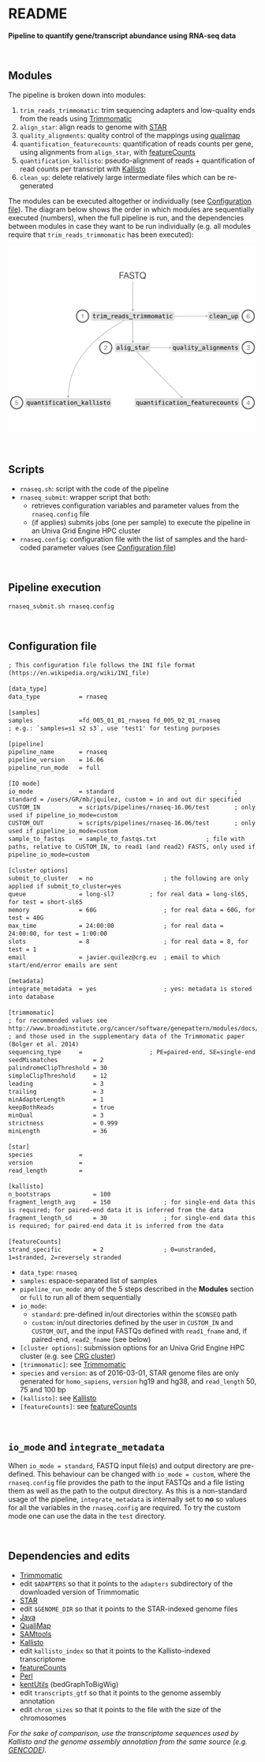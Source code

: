 # README

**Pipeline to quantify gene/transcript abundance using RNA-seq data**


<br>

## Modules


The pipeline is broken down into modules:

1. `trim_reads_trimmomatic`: trim sequencing adapters and low-quality ends from the reads using [Trimmomatic](http://www.usadellab.org/cms/?page=trimmomatic)
2. `align_star`: align reads to genome with [STAR](https://github.com/alexdobin/STAR)
3. `quality_alignments`: quality control of the mappings using [qualimap](http://qualimap.bioinfo.cipf.es/)
4. `quantification_featurecounts`: quantification of reads counts per gene, using alignments from `align_star`, with [featureCounts](http://bioinf.wehi.edu.au/featureCounts/)
5. `quantification_kallisto`: pseudo-alignment of reads + quantification of read counts per transcript with [Kallisto](http://pachterlab.github.io/kallisto/)
6. `clean_up`: delete relatively large intermediate files which can be re-generated

The modules can be executed altogether or individually (see [Configuration file](##configuration-file)). The diagram below shows the order in which modules are sequentially executed (numbers), when the full pipeline is run, and the dependencies between modules in case they want to be run individually (e.g. all modules require that `trim_reads_trimmomatic` has been executed):

![rnaseq-16.04](https://github.com/4DGenome/conseq/blob/master/docs/figures_github_repo/rnaseq-16.04/rnaseq-16.04.001.png)


<br>

## Scripts

- `rnaseq.sh`: script with the code of the pipeline
- `rnaseq_submit`: wrapper script that both:
	- retrieves configuration variables and parameter values from the `rnaseq.config` file
	- (if applies) submits jobs (one per sample) to execute the pipeline in an Univa Grid Engine HPC cluster 
- `rnaseq.config`: configuration file with the list of samples and the hard-coded parameter values (see [Configuration file](##configuration-file))


<br>

## Pipeline execution

```
rnaseq_submit.sh rnaseq.config
```


<br>

## Configuration file


```
; This configuration file follows the INI file format (https://en.wikipedia.org/wiki/INI_file)

[data_type]
data_type			= rnaseq

[samples]
samples				=fd_005_01_01_rnaseq fd_005_02_01_rnaseq 				; e.g.: `samples=s1 s2 s3`, use 'test1' for testing purposes

[pipeline]
pipeline_name		= rnaseq
pipeline_version	= 16.06
pipeline_run_mode	= full

[IO mode]
io_mode				= standard									; standard = /users/GR/mb/jquilez, custom = in and out dir specified
CUSTOM_IN			= scripts/pipelines/rnaseq-16.06/test 		; only used if pipeline_io_mode=custom
CUSTOM_OUT			= scripts/pipelines/rnaseq-16.06/test		; only used if pipeline_io_mode=custom
sample_to_fastqs	= sample_to_fastqs.txt				; file with paths, relative to CUSTOM_IN, to read1 (and read2) FASTS, only used if pipeline_io_mode=custom

[cluster options]
submit_to_cluster	= no					; the following are only applied if submit_to_cluster=yes
queue				= long-sl7			; for real data = long-sl65, for test = short-sl65
memory				= 60G					; for real data = 60G, for test = 40G
max_time			= 24:00:00 				; for real data = 24:00:00, for test = 1:00:00
slots				= 8 					; for real data = 8, for test = 1
email				= javier.quilez@crg.eu	; email to which start/end/error emails are sent

[metadata]
integrate_metadata	= yes					; yes: metadata is stored into database

[trimmomatic]
; for recommended values see http://www.broadinstitute.org/cancer/software/genepattern/modules/docs/Trimmomatic/
; and those used in the supplementary data of the Trimmomatic paper (Bolger et al. 2014)
sequencing_type		= 					; PE=paired-end, SE=single-end
seedMismatches			= 2
palindromeClipThreshold	= 30
simpleClipThreshold		= 12
leading					= 3
trailing				= 3
minAdapterLength		= 1
keepBothReads			= true
minQual					= 3
strictness				= 0.999
minLength				= 36

[star]
species				= 
version				= 
read_length			= 

[kallisto]
n_bootstraps			= 100
fragment_length_avg		= 150				; for single-end data this is required; for paired-end data it is inferred from the data
fragment_length_sd		= 30				; for single-end data this is required; for paired-end data it is inferred from the data

[featureCounts]
strand_specific			= 2 				; 0=unstranded, 1=stranded, 2=reversely stranded
```

- `data_type`: `rnaseq`
- `samples`: espace-separated list of samples
- `pipeline_run_mode`: any of the 5 steps described in the **Modules** section or `full` to run all of them sequentially
- `io_mode`:
	- `standard`: pre-defined in/out directories within the `$CONSEQ` path
	- `custom`:	in/out directories defined by the user in `CUSTOM_IN` and `CUSTOM_OUT`, and the input FASTQs defined with `read1_fname` and, if paired-end, `read2_fname` (see below)
- `[cluster options]`: submission options for an Univa Grid Engine HPC cluster (e.g. see [CRG cluster](http://www.linux.crg.es/index.php/Main_Page))
- `[trimmomatic]`: see [Trimmomatic](http://www.usadellab.org/cms/?page=trimmomatic)
- `species` and `version`: as of 2016-03-01, STAR genome files are only generated for `homo_sapiens`, `version` hg19 and hg38, and `read_length` 50, 75 and 100 bp
- `[kallisto]`: see [Kallisto](http://pachterlab.github.io/kallisto/)
- `[featureCounts]`: see [featureCounts](http://bioinf.wehi.edu.au/featureCounts/)


<br>

## `io_mode` and `integrate_metadata`

When `io_mode = standard`, FASTQ input file(s) and output directory are pre-defined. This behaviour can be changed with `io_mode = custom`, where the `rnaseq.config` file provides the path to the input FASTQs and a file listing them as well as the path to the output directory. As this is a non-standard usage of the pipeline, `integrate_metadata` is internally set to **no** so values for all the variables in the `rnaseq.config` are required. To try the custom mode one can use the data in the `test` directory.


<br>

## Dependencies and edits

- [Trimmomatic](http://www.usadellab.org/cms/?page=trimmomatic)
- edit `$ADAPTERS` so that it points to the `adapters` subdirectory of the downloaded version of Trimmomatic
- [STAR](https://github.com/alexdobin/STAR)
- edit `$GENOME_DIR` so that it points to the STAR-indexed genome files
- [Java](https://www.java.com/en/)
- [QualiMap](http://qualimap.bioinfo.cipf.es/)
- [SAMtools](http://samtools.sourceforge.net/)
- [Kallisto](http://pachterlab.github.io/kallisto/)
- edit `kallisto_index` so that it points to the Kallisto-indexed transcriptome
- [featureCounts](http://bioinf.wehi.edu.au/featureCounts/)
- [Perl](https://www.perl.org/)
- [kentUtils](https://github.com/ENCODE-DCC/kentUtils) (bedGraphToBigWig)
- edit `transcripts_gtf` so that it points to the genome assembly annotation
- edit `chrom_sizes` so that it points to the file with the size of the chromosomes

*For the sake of comparison, use the transcriptome sequences used by Kallisto and the genome assembly annotation from the same source (e.g. [GENCODE](http://www.gencodegenes.org/)).*